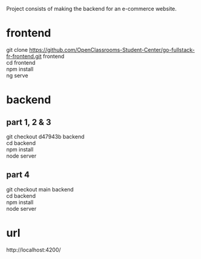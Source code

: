Project consists of making the backend for an e-commerce website.  

# frontend

git clone https://github.com/OpenClassrooms-Student-Center/go-fullstack-fr-frontend.git frontend  
cd frontend  
npm install  
ng serve  

# backend

## part 1, 2 & 3
git checkout d47943b backend  
cd backend  
npm install   
node server

## part 4
git checkout main backend    
cd backend  
npm install   
node server

# url
http://localhost:4200/  
